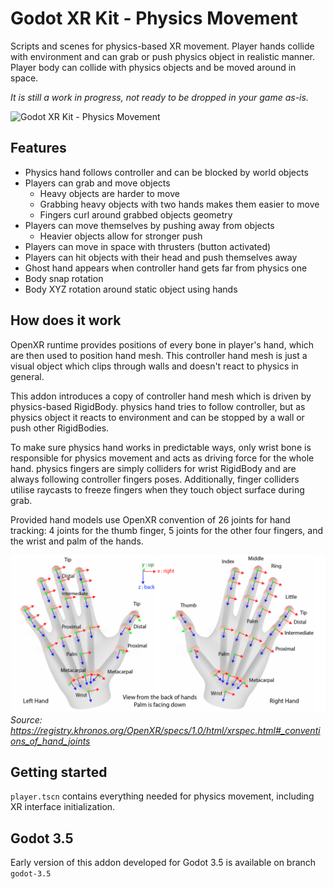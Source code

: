 # Godot XR Kit - Physics Movement

Scripts and scenes for physics-based XR movement. Player hands collide with environment and can grab or push physics object in realistic manner. Player body can collide with physics objects and be moved around in space.

*It is still a work in progress, not ready to be dropped in your game as-is.*

![Godot XR Kit - Physics Movement](showcase.gif)

## Features

- Physics hand follows controller and can be blocked by world objects
- Players can grab and move objects
  - Heavy objects are harder to move
  - Grabbing heavy objects with two hands makes them easier to move
  - Fingers curl around grabbed objects geometry
- Players can move themselves by pushing away from objects
  - Heavier objects allow for stronger push
- Players can move in space with thrusters (button activated)
- Players can hit objects with their head and push themselves away
- Ghost hand appears when controller hand gets far from physics one
- Body snap rotation
- Body XYZ rotation around static object using hands

## How does it work

OpenXR runtime provides positions of every bone in player's hand, which are then used to position hand mesh. This controller hand mesh is just a visual object which clips through walls and doesn't react to physics in general.

This addon introduces a copy of controller hand mesh which is driven by physics-based RigidBody. physics hand tries to follow controller, but as physics object it reacts to environment and can be stopped by a wall or push other RigidBodies.

To make sure physics hand works in predictable ways, only wrist bone is responsible for physics movement and acts as driving force for the whole hand. physics fingers are simply colliders for wrist RigidBody and are always following controller fingers poses. Additionally, finger colliders utilise raycasts to freeze fingers when they touch object surface during grab.

Provided hand models use OpenXR convention of 26 joints for hand tracking: 4 joints for the thumb finger, 5 joints for the other four fingers, and the wrist and palm of the hands.

![OpenXR Hands](openxr_hands.png)
*Source: https://registry.khronos.org/OpenXR/specs/1.0/html/xrspec.html#_conventions_of_hand_joints*

## Getting started

`player.tscn` contains everything needed for physics movement, including XR interface initialization.

## Godot 3.5

Early version of this addon developed for Godot 3.5 is available on branch `godot-3.5`

